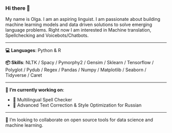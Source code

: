 ### Hi there 👋
My name is Olga. I am an aspiring linguist. I am passionate about building machine learning models and data driven solutions to solve emerging language problems. Right now I am interested in Machine translation, Spellchecking and Voicebots/Chatbots.

----

**💻 Languages**: Python & R

**📦 Skills**: NLTK / Spacy / Pymorphy2 / Gensim / Sklearn / Tensorflow / Polyglot / Pydub / Regex / Pandas / Numpy / Matplotlib / Seaborn / Tidyverse / Caret

----


🔭 **I’m currently working on**:

- 📝 Multilingual Spell Checker
- 📝 Advanced Text Correction & Style Optimization for Russian

----
👯 I’m looking to collaborate on open source tools for data science and machine learning. 



<!--
**OlgaOmel/OlgaOmel** is a ✨ _special_ ✨ repository because its `README.md` (this file) appears on your GitHub profile.

Here are some ideas to get you started:

- 🔭 I’m currently working on spell checker 
- 🌱 I’m currently learning ...
- 👯 I’m looking to collaborate on open source tools for data science and machine learning. 
- 🤔 I’m looking for help with ...
- 💬 Ask me about ...
- 📫 How to reach me: ...
- 😄 Pronouns: ...
- ⚡ Fun fact: ...
-->
